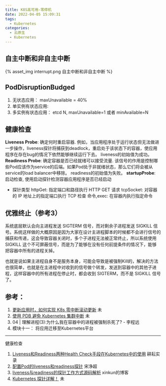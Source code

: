 ```yaml
---
title: K8S高可用-零停机
date: 2022-04-05 15:09:31
tags:
  - Kubernetes
categories: 
  - 云原生
  - Kubernetes
---
```


<p></p>
<!-- more -->

## 自主中断和非自主中断
{% asset_img  interrupt.png  自主中断和非自主中断 %}

## PodDisruptionBudged
  1. 无状态应用： 
     maxUnavailable = 40%
  2. 单实例有状态应用: 
  3. 多实例有状态应用： 
     etcd N, maxUnavailable=1 或者 minAvailable=N


## 健康检查
**Liveness Probe**:  确定何时重启容器. 例如，当应用程序处于运行状态但无法做进一步操作，liveness探针将捕获到deadlock，重启处于该状态下的容器，使应用程序在存在bug的情况下依然能够继续运行下去。
liveness的初始值为成功。
**Readiness Probe**:  确定容器是否已经就绪可以接受流量. 该信号的作用是控制哪些Pod应该作为service的后端。如果Pod处于非就绪状态，那么它们将会被从service的load balancer中移除。
readiness的初始值为失败。
**startupProbe**: 启动检查, 使用启动探针检测容器应用程序是否已经启动


+ 探针类型
httpGet: 指定端口和路径执行 HTTP GET 请求
tcpSocket: 对容器的 IP 地址上的指定端口执行 TCP 检查
命令,exec: 在容器内执行指定命令

## 优雅终止（参考3）

  系统底层默认会向主进程发送 SIGTERM 信号，而对剩余子进程发送 SIGKILL 信号。系统这样做的大概原因是因为大家在设计主进程脚本的时候都不会进行信号的捕获和传递，这会导致容器关闭时，多个子进程无法被正常终止，所以系统使用 SIGKILL 这个不可屏蔽信号，而是为了能够在没有任何前提条件的情况下，能够把容器中所有的进程关掉。

  也就是说如果主进程自身不是服务本身，可能会导致是被强制Kill的，解决的方法也很简单，也就是在主进程中对收到的信号做个转发，发送到容器中的其他子进程，这样容器中的所有进程在停止时，都会收到 SIGTERM，而不是 SIGKILL 信号了。




## 参考：
1. [更新应用时，如何实现 K8s 零中断滚动更新](https://blog.csdn.net/alisystemsoftware/article/details/106520606) 未
2. [使用 PDB 避免 Kubernetes 集群中断](https://zhuanlan.zhihu.com/p/360521649) 未
3. 04 | 理解进程(3):为什么我在容器中的进程被强制杀死了? -  李程远 
4. 模块十一： 将应用迁移至Kubernetes平台

---
健康检查
1. [Liveness和Readiness两种Health Check手段在Kubernetes中的使用](https://blog.51cto.com/3842834/2317986)  耕耘实录
2. [配置Pod的liveness和readiness探针](https://github.com/rootsongjc/kubernetes-handbook/blob/master/guide/configure-liveness-readiness-probes.md)  宋净超
3. [liveness与readiness的探针工作方式源码解析](https://www.cnblogs.com/xuxinkun/p/11785521.html)  xinkun的博客
4. [Kubernetes 探针详解！](https://mp.weixin.qq.com/s/wT_NQF9xYfKD3wVm6yUUMw) 未